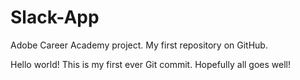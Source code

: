 # Slack-App
Adobe Career Academy project. My first repository on GitHub.

Hello world! This is my first ever Git commit. Hopefully all goes well!